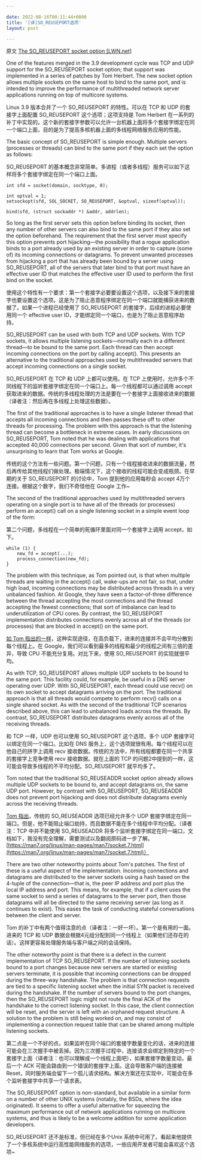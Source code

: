```yaml
---

date: 2022-08-16T00:11:44+0800
title: '[译]SO_REUSEPORT选项'
layout: post

---
```


原文 [The SO_REUSEPORT socket option [LWN.net]](https://lwn.net/Articles/542629/)

One of the features merged in the 3.9 development cycle was TCP and UDP support for the SO_REUSEPORT socket option; that support was implemented in a series of patches by Tom Herbert. The new socket option allows multiple sockets on the same host to bind to the same port, and is intended to improve the performance of multithreaded network server applications running on top of multicore systems.

Linux 3.9 版本合并了一个 SO_REUSEPORT 的特性。可以在 TCP 和 UDP 的套接字上面配置 SO_REUSEPORT 这个选项；这项支持是 Tom Herbert 在一系列的补丁中实现的。这个新的套接字参数可以允许一台机器上面将多个套接字绑定在同一个端口上面，目的是为了提高多核机器上面的多线程网络服务应用的性能。

<!--more-->

The basic concept of SO_REUSEPORT is simple enough. Multiple servers (processes or threads) can bind to the same port if they each set the option as follows:

SO_REUSEPORT 的基本概念非常简单。多进程（或者多线程）服务可以如下这样将多个套接字绑定在同一个端口上面。

    int sfd = socket(domain, socktype, 0);

    int optval = 1;
    setsockopt(sfd, SOL_SOCKET, SO_REUSEPORT, &optval, sizeof(optval));

    bind(sfd, (struct sockaddr *) &addr, addrlen);

So long as the first server sets this option before binding its socket, then any number of other servers can also bind to the same port if they also set the option beforehand. The requirement that the first server must specify this option prevents port hijacking—the possibility that a rogue application binds to a port already used by an existing server in order to capture (some of) its incoming connections or datagrams. To prevent unwanted processes from hijacking a port that has already been bound by a server using SO_REUSEPORT, all of the servers that later bind to that port must have an effective user ID that matches the effective user ID used to perform the first bind on the socket.

使用这个特性有一个要求：第一个套接字必要要设置这个选项，以及接下来的套接字也要设置这个选项。这是为了阻止恶意程序绑定在同一个端口就能捕获进来的数据了。如果一个进程已经使用了 SO_REUSEPORT 的套接字，后续的进程必要使用同一个 effective user ID，才能绑定同一个端口，也是为了阻止恶意程序劫持。

SO_REUSEPORT can be used with both TCP and UDP sockets. With TCP sockets, it allows multiple listening sockets—normally each in a different thread—to be bound to the same port. Each thread can then accept incoming connections on the port by calling accept(). This presents an alternative to the traditional approaches used by multithreaded servers that accept incoming connections on a single socket.

SO_REUSEPORT 在 TCP 和 UDP 上都可以使用。在 TCP 上使用时，允许多个不同线程下的监听套接字绑定在同一个端口上。每一个线程都可以通过调用 accept 获取进来的数据。传统的多线程处理的方法是要在一个套接字上面接收进来的数据（译者注：然后再在多线程上处理这些数据）。

The first of the traditional approaches is to have a single listener thread that accepts all incoming connections and then passes these off to other threads for processing. The problem with this approach is that the listening thread can become a bottleneck in extreme cases. In early discussions on SO_REUSEPORT, Tom noted that he was dealing with applications that accepted 40,000 connections per second. Given that sort of number, it's unsurprising to learn that Tom works at Google.

传统的这个方法有一些问题。第一个问题，只有一个线程接收进来的数据流量，然后再传给其他线程们做处理。极端情况下，这个接收的线程可能会变成瓶颈。在早期的关于 SO_REUSEPORT 的讨论中，Tom 提到他的应用每秒会 accept 4万个连接。根据这个数字，我们不奇怪他在 Google 工作~

The second of the traditional approaches used by multithreaded servers operating on a single port is to have all of the threads (or processes) perform an accept() call on a single listening socket in a simple event loop of the form:

第二个问题，多线程在一个简单的死循环里面对同一个套接字上调用 accept，如下。

    while (1) {
        new_fd = accept(...);
        process_connection(new_fd);
    }

The problem with this technique, as Tom pointed out, is that when multiple threads are waiting in the accept() call, wake-ups are not fair, so that, under high load, incoming connections may be distributed across threads in a very unbalanced fashion. At Google, they have seen a factor-of-three difference between the thread accepting the most connections and the thread accepting the fewest connections; that sort of imbalance can lead to underutilization of CPU cores. By contrast, the SO_REUSEPORT implementation distributes connections evenly across all of the threads (or processes) that are blocked in accept() on the same port.

[如 Tom 指出的一样](https://lwn.net/Articles/542718/)，这种实现途径，在高负载下，进来的连接并不会平均分散到每个线程上。在 Google，我们可以看到最多的线程和最少的线程之间有三倍的差异，导致 CPU 不能充分复用。对比下来，使用 SO_REUSEPORT 的实现就很平均。

As with TCP, SO_REUSEPORT allows multiple UDP sockets to be bound to the same port. This facility could, for example, be useful in a DNS server operating over UDP. With SO_REUSEPORT, each thread could use recv() on its own socket to accept datagrams arriving on the port. The traditional approach is that all threads would compete to perform recv() calls on a single shared socket. As with the second of the traditional TCP scenarios described above, this can lead to unbalanced loads across the threads. By contrast, SO_REUSEPORT distributes datagrams evenly across all of the receiving threads.

和 TCP 一样，UDP 也可以使用 SO_REUSEPORT 这个选项，多个 UDP 套接字可以绑定在同一个端口。比如在 DNS 服务上，这个选项就很有用。每个线程可以在他自己的拼字上调用 recv 接收数据。传统的方法中，所有线程都要在同一个共享的套接字上竞争使用 recv 接收数据。就在上面的 TCP 的问题2中提到的一样，这可能会导致多线程的不平均分配。SO_REUSEPORT 就平均多了。

Tom noted that the traditional SO_REUSEADDR socket option already allows multiple UDP sockets to be bound to, and accept datagrams on, the same UDP port. However, by contrast with SO_REUSEPORT, SO_REUSEADDR does not prevent port hijacking and does not distribute datagrams evenly across the receiving threads.

[Tom 指出](https://lwn.net/Articles/542728/)，传统的 SO_REUSEADDR 选项已经允许多个 UDP 套接字绑定在同一端口。但是，他不能阻止端口劫持，而且数据不能在多个线程中平均分配。（译者注：TCP 中并不能使用 SO_REUSEADDR 将多个监听套接字绑定在同一端口，文档如下，我没有完全理解，需要测试以及翻阅原码进一步了解。[https://man7.org/linux/man-pages/man7/socket.7.html](https://man7.org/linux/man-pages/man7/socket.7.html)）

There are two other noteworthy points about Tom's patches. The first of these is a useful aspect of the implementation. Incoming connections and datagrams are distributed to the server sockets using a hash based on the 4-tuple of the connection—that is, the peer IP address and port plus the local IP address and port. This means, for example, that if a client uses the same socket to send a series of datagrams to the server port, then those datagrams will all be directed to the same receiving server (as long as it continues to exist). This eases the task of conducting stateful conversations between the client and server.

Tom 的补丁中有两个值得注意的点（译者注：一好一坏）。第一个是有用的一面。进来的 TCP 和 UDP 数据会根据4元组分配到同一个线程上（如果他们还存在的话）。这样更容易处理服务端与客户端之间的会话保持。

The other noteworthy point is that there is a defect in the current implementation of TCP SO_REUSEPORT. If the number of listening sockets bound to a port changes because new servers are started or existing servers terminate, it is possible that incoming connections can be dropped during the three-way handshake. The problem is that connection requests are tied to a specific listening socket when the initial SYN packet is received during the handshake. If the number of servers bound to the port changes, then the SO_REUSEPORT logic might not route the final ACK of the handshake to the correct listening socket. In this case, the client connection will be reset, and the server is left with an orphaned request structure. A solution to the problem is still being worked on, and may consist of implementing a connection request table that can be shared among multiple listening sockets.

第二点是一个不好的点。如果监听在同个端口的套接字数量变化的话，进来的连接可能会在三次握手中被丢掉。因为三次握手过程中，连接请求会绑定到特定的一个套接字上面（译者注：也可以理解成一个线程上面吧），如果套接字数量变动，最后一个 ACK 可能会路由到一个错误的套接字上面。这会导致客户端的连接被 Reset，同时服务端会留下一个孤儿请求结构。解决方案还在实现中，可能会在多个监听套接字中共享一个请求表。

The SO_REUSEPORT option is non-standard, but available in a similar form on a number of other UNIX systems (notably, the BSDs, where the idea originated). It seems to offer a useful alternative for squeezing the maximum performance out of network applications running on multicore systems, and thus is likely to be a welcome addition for some application developers.

SO_REUSEPORT 还不是标准，但已经在多个Unix 系统中可用了。看起来他提供了一个多核系统中运行高性能网络服务的选项，一些应用开发者可能会喜欢这个选项~
